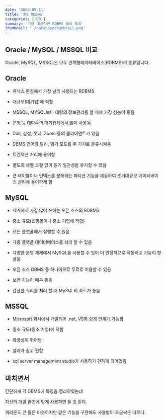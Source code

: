 ```yaml
---
date: '2023-09-11'
title: '3대 RDBMS'
categories: ['DB']
summary: '가장 대표적인 RDBMS 들의 특징'
thumbnail: './databasethumbnail.png'
---
```


## Oracle / MySQL / MSSQL 비교

Oracle, MySQL, MSSQL은 모두 관계형데이터베이스(RDBMS)의 종류입니다.

## Oracle

- 유닉스 환경에서 가장 널리 사용되는 RDBMS

- 대규모(대기업)에 적합

- MSSQL, MYSQL보다 대량의 정보관리를 할 때에 가장 성능이 좋음

- 은행 등 대다수의 대기업체에서 많이 사용됨

- Doll, 삼성, 롯데, Zoom 등의 클라이언트가 있음

- DBMS 언어와 달리, 읽기 모드를 두 가지로 분류시켜둠

- 트랜잭션 처리에 용이함

- 별도의 레벨 조절 없이 읽기 일관성을 유지할 수 있음

- 큰 테이블이나 인덱스를 분해하는 파티션 기능을 제공하여 초거대규모 데이터베이스 관리에 용이하게 함

## MySQL

- 세계에서 가장 많이 쓰이는 오픈 소스의 RDBMS

- 중소 규모(쇼핑몰이나 중소 기업에 적합)

- 모든 플랫폼에서 실행할 수 있음

- 다중 플랫폼 데이터베이스를 처리 할 수 있음

- 다양한 운영 체제에서 MySQL을 사용할 수 있어 더 안정적으로 작동하고 기능이 향상됨

- 오픈 소스 DBMS 중 하나이므로 무료로 이용할 수 있음

- 보안 기능이 매우 좋음

- 간단한 쿼리를 처리 할 때 MySQL의 속도가 좋음

## MSSQL

- Microsoft 회사에서 개발되어 .net, VS와 쉽게 연계가 가능함

- 중소 규모(중소 기업)에 적합

- 확장성이 뛰어남

- 설치가 쉽고 편함

- sql server management studio가 사용하기 편하게 되어있음

## 마치면서

간단하게 각 DBMS에 특징을 정리하였는데

자신의 개발 환경에 맞게 사용하면 될 것 같다.

쿼리문도 큰 틀은 비슷하지만 같은 기능을 구현해도 사용법이 조금씩은 다르다.

